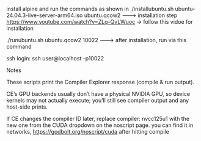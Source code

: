 install alpine and run the commands as shown in 
./installubuntu.sh ubuntu-24.04.3-live-server-arm64.iso ubuntu.qcow2 ---> installation step
https://www.youtube.com/watch?v=ZLq-QvLWuoc -> follow this vidoe for installation


./runubuntu.sh ubuntu.qcow2 10022  ---> after installation, run via this command


ssh login:
ssh user@localhost -p10022



Notes

These scripts print the Compiler Explorer response (compile & run output).

CE’s GPU backends usually don’t have a physical NVIDIA GPU, so device kernels may not actually execute; you’ll still see compiler output and any host-side prints.

If CE changes the compiler ID later, replace compiler: nvcc125u1 with the new one from the CUDA dropdown on the noscript page.
you can find it in networks, https://godbolt.org/noscript/cuda after hitting compile
